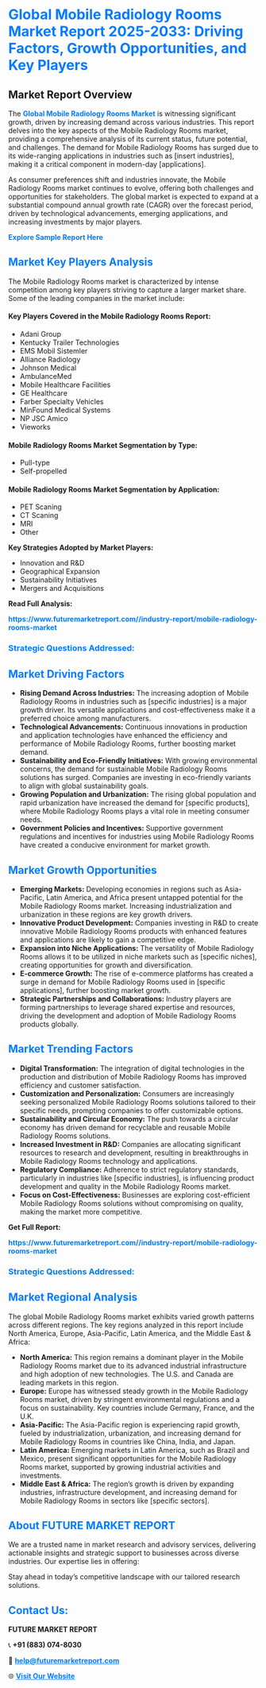 <h1 style="color: #007BFF;">Global Mobile Radiology Rooms Market Report 2025-2033: Driving Factors, Growth Opportunities, and Key Players</h1>

<section id="overview">
<h2>Market Report Overview</h2>
<p>The <a href="https://www.futuremarketreport.com//industry-report/mobile-radiology-rooms-market" style="color: #007BFF; text-decoration: none;"><strong>Global Mobile Radiology Rooms Market</strong></a> is witnessing significant growth, driven by increasing demand across various industries. This report delves into the key aspects of the Mobile Radiology Rooms market, providing a comprehensive analysis of its current status, future potential, and challenges. The demand for Mobile Radiology Rooms has surged due to its wide-ranging applications in industries such as [insert industries], making it a critical component in modern-day [applications].</p>
<p>As consumer preferences shift and industries innovate, the Mobile Radiology Rooms market continues to evolve, offering both challenges and opportunities for stakeholders. The global market is expected to expand at a substantial compound annual growth rate (CAGR) over the forecast period, driven by technological advancements, emerging applications, and increasing investments by major players.</p>
</section>

<section id="overview">
<p><a href="https://www.futuremarketreport.com//request-sample/reportId=79695" style="color: #007BFF; text-decoration: none;"><strong>Explore Sample Report Here</strong></a></p>
</section>

<section id="key-players">
<h2 style="color: #007BFF;">Market Key Players Analysis</h2>
<p>The Mobile Radiology Rooms market is characterized by intense competition among key players striving to capture a larger market share. Some of the leading companies in the market include:</p>
<h4>Key Players Covered in the Mobile Radiology Rooms Report:</h4>
<ul><li>Adani Group</li><li>Kentucky Trailer Technologies</li><li>EMS Mobil Sistemler</li><li>Alliance Radiology</li><li>Johnson Medical</li><li>AmbulanceMed</li><li>Mobile Healthcare Facilities</li><li>GE Healthcare</li><li>Farber Specialty Vehicles</li><li>MinFound Medical Systems</li><li>NP JSC Amico</li><li>Vieworks</li></ul>
<h4>Mobile Radiology Rooms Market Segmentation by Type:</h4>
<ul><li>Pull-type</li><li>Self-propelled</li></ul>

<h4>Mobile Radiology Rooms Market Segmentation by Application:</h4>
<ul><li>PET Scaning</li><li>CT Scaning</li><li>MRI</li><li>Other</li></ul>
<p><strong>Key Strategies Adopted by Market Players:</strong></p>
<ul>
<li>Innovation and R&D</li>
<li>Geographical Expansion</li>
<li>Sustainability Initiatives</li>
<li>Mergers and Acquisitions</li>
</ul>
</section>

<section>
<p><strong>Read Full Analysis: </strong></p><a href="https://www.futuremarketreport.com//industry-report/mobile-radiology-rooms-market" style="color: #007BFF; text-decoration: none;"><strong>https://www.futuremarketreport.com//industry-report/mobile-radiology-rooms-market</strong></a>
<h3 style="color: #007BFF;">Strategic Questions Addressed:</h3>
</section>

<section id="driving-factors">
<h2 style="color: #007BFF;">Market Driving Factors</h2>
<ul>
<li><strong>Rising Demand Across Industries:</strong> The increasing adoption of Mobile Radiology Rooms in industries such as [specific industries] is a major growth driver. Its versatile applications and cost-effectiveness make it a preferred choice among manufacturers.</li>
<li><strong>Technological Advancements:</strong> Continuous innovations in production and application technologies have enhanced the efficiency and performance of Mobile Radiology Rooms, further boosting market demand.</li>
<li><strong>Sustainability and Eco-Friendly Initiatives:</strong> With growing environmental concerns, the demand for sustainable Mobile Radiology Rooms solutions has surged. Companies are investing in eco-friendly variants to align with global sustainability goals.</li>
<li><strong>Growing Population and Urbanization:</strong> The rising global population and rapid urbanization have increased the demand for [specific products], where Mobile Radiology Rooms plays a vital role in meeting consumer needs.</li>
<li><strong>Government Policies and Incentives:</strong> Supportive government regulations and incentives for industries using Mobile Radiology Rooms have created a conducive environment for market growth.</li>
</ul>
</section>

<section id="growth-opportunities">
<h2 style="color: #007BFF;">Market Growth Opportunities</h2>
<ul>
<li><strong>Emerging Markets:</strong> Developing economies in regions such as Asia-Pacific, Latin America, and Africa present untapped potential for the Mobile Radiology Rooms market. Increasing industrialization and urbanization in these regions are key growth drivers.</li>
<li><strong>Innovative Product Development:</strong> Companies investing in R&D to create innovative Mobile Radiology Rooms products with enhanced features and applications are likely to gain a competitive edge.</li>
<li><strong>Expansion into Niche Applications:</strong> The versatility of Mobile Radiology Rooms allows it to be utilized in niche markets such as [specific niches], creating opportunities for growth and diversification.</li>
<li><strong>E-commerce Growth:</strong> The rise of e-commerce platforms has created a surge in demand for Mobile Radiology Rooms used in [specific applications], further boosting market growth.</li>
<li><strong>Strategic Partnerships and Collaborations:</strong> Industry players are forming partnerships to leverage shared expertise and resources, driving the development and adoption of Mobile Radiology Rooms products globally.</li>
</ul>
</section>

<section id="trending-factors">
<h2 style="color: #007BFF;">Market Trending Factors</h2>
<ul>
<li><strong>Digital Transformation:</strong> The integration of digital technologies in the production and distribution of Mobile Radiology Rooms has improved efficiency and customer satisfaction.</li>
<li><strong>Customization and Personalization:</strong> Consumers are increasingly seeking personalized Mobile Radiology Rooms solutions tailored to their specific needs, prompting companies to offer customizable options.</li>
<li><strong>Sustainability and Circular Economy:</strong> The push towards a circular economy has driven demand for recyclable and reusable Mobile Radiology Rooms solutions.</li>
<li><strong>Increased Investment in R&D:</strong> Companies are allocating significant resources to research and development, resulting in breakthroughs in Mobile Radiology Rooms technology and applications.</li>
<li><strong>Regulatory Compliance:</strong> Adherence to strict regulatory standards, particularly in industries like [specific industries], is influencing product development and quality in the Mobile Radiology Rooms market.</li>
<li><strong>Focus on Cost-Effectiveness:</strong> Businesses are exploring cost-efficient Mobile Radiology Rooms solutions without compromising on quality, making the market more competitive.</li>
</ul>
</section>

<section>
<p><strong>Get Full Report: </strong></p><a href="https://www.futuremarketreport.com//industry-report/mobile-radiology-rooms-market" style="color: #007BFF; text-decoration: none;"><strong>https://www.futuremarketreport.com//industry-report/mobile-radiology-rooms-market</strong></a>
<h3 style="color: #007BFF;">Strategic Questions Addressed:</h3>
</section>


<section id="regional-analysis">
<h2 style="color: #007BFF;">Market Regional Analysis</h2>
<p>The global Mobile Radiology Rooms market exhibits varied growth patterns across different regions. The key regions analyzed in this report include North America, Europe, Asia-Pacific, Latin America, and the Middle East & Africa:</p>
<ul>
<li><strong>North America:</strong> This region remains a dominant player in the Mobile Radiology Rooms market due to its advanced industrial infrastructure and high adoption of new technologies. The U.S. and Canada are leading markets in this region.</li>
<li><strong>Europe:</strong> Europe has witnessed steady growth in the Mobile Radiology Rooms market, driven by stringent environmental regulations and a focus on sustainability. Key countries include Germany, France, and the U.K.</li>
<li><strong>Asia-Pacific:</strong> The Asia-Pacific region is experiencing rapid growth, fueled by industrialization, urbanization, and increasing demand for Mobile Radiology Rooms in countries like China, India, and Japan.</li>
<li><strong>Latin America:</strong> Emerging markets in Latin America, such as Brazil and Mexico, present significant opportunities for the Mobile Radiology Rooms market, supported by growing industrial activities and investments.</li>
<li><strong>Middle East & Africa:</strong> The region’s growth is driven by expanding industries, infrastructure development, and increasing demand for Mobile Radiology Rooms in sectors like [specific sectors].</li>
</ul>
</section>

<footer>
<h2 style="color: #007BFF;">About FUTURE MARKET REPORT</h2>
<p>We are a trusted name in market research and advisory services, delivering actionable insights and strategic support to businesses across diverse industries. Our expertise lies in offering:</p>

<p>Stay ahead in today’s competitive landscape with our tailored research solutions.</p>

<h2 style="color: #007BFF;">Contact Us:</h2>
<p><strong>FUTURE MARKET REPORT</strong></p>
<p>📞 <strong>+91 (883) 074-8030</strong></p>
<p>📧 <strong><a href="mailto:help@futuremarketreport.com" style="color: #007BFF;">help@futuremarketreport.com</a></strong></p>
<p>🌐 <strong><a href="https://www.futuremarketreport.com/" style="color: #007BFF;">Visit Our Website</a></strong></p>
</footer>